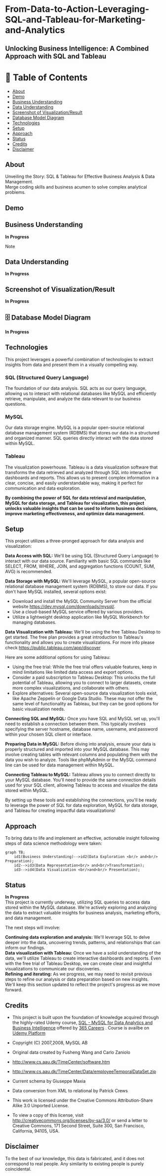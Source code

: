 # From-Data-to-Action-Leveraging-SQL-and-Tableau-for-Marketing-and-Analytics
## Unlocking Business Intelligence: A Combined Approach with SQL and Tableau
# 📝 Table of Contents
- [About](#about)
- [Demo](#demo)
- [Business Understanding](#workflow)
- [Data Understanding](#data_undestanding)
- [Screenshot of Visualization/Result](#screenshot)
- [Database Model Diagram](#database)
- [Technologies](#techs)
- [Setup](#setup)
- [Approach](#approach)
- [Status](#status)
- [Credits](#credits)
- [Disclaimer](#Disclaimer)
## About <a name = "about"></a>
Unveiling the Story: SQL & Tableau for Effective Business Analysis & Data Management. <br/>
Merge coding skills and business acumen to solve complex analytical problems.
## Demo <a name="demo"></a>

## Business Understanding <a name= "workflow"></a>
**In Progress**<br/>
>[!NOTE]
>

## Data Understanding <a name="data_undestanding"></a>
**In Progress**<br/>
## Screenshot of Visualization/Result <a name="screenshot"></a>
**In Progress**<br/>
## 🗄️ Database Model Diagram <a name ="database"></a>
**In Progress**<br/>
## Technologies <a name = "techs"></a>

This project leverages a powerful combination of technologies to extract insights from data and present them in a visually compelling way.

### SQL (Structured Query Language)  
The foundation of our data analysis. SQL acts as our query language, allowing us to interact with relational databases like MySQL and efficiently retrieve, manipulate, and analyze the data relevant to our business questions.

### MySQL
Our data storage engine. MySQL is a popular open-source relational database management system (RDBMS) that stores our data in a structured and organized manner. SQL queries directly interact with the data stored within MySQL.

### Tableau
The visualization powerhouse.  Tableau is a data visualization software that transforms the data retrieved and analyzed through SQL into interactive dashboards and reports.  This allows us to present complex information in a clear, concise, and easily understandable way, making it perfect for communication and data exploration.

**By combining the power of SQL for data retrieval and manipulation, MySQL for data storage, and Tableau for visualization, this project unlocks valuable insights that can be used to inform business decisions, improve marketing effectiveness, and optimize data management.**
## Setup <a name="setup"><a/>
This project utilizes a three-pronged approach for data analysis and visualization:

**Data Access with SQL:** We'll be using SQL (Structured Query Language) to interact with our data source. Familiarity with basic SQL commands like SELECT, FROM, WHERE, JOIN, and aggregation functions (COUNT, SUM, AVG) is recommended.

**Data Storage with MySQL:** We'll leverage MySQL, a popular open-source relational database management system (RDBMS), to store our data. If you don't have MySQL installed, several options exist:

- Download and install the MySQL Community Server from the official website https://dev.mysql.com/downloads/mysql/.
- Use a cloud-based MySQL service offered by various providers.
- Utilize a lightweight desktop application like MySQL Workbench for managing databases.

**Data Visualization with Tableau:** We'll be using the free Tableau Desktop to get started. The free plan provides a great introduction to Tableau's functionality and allows you to create visualizations. For more info please check https://public.tableau.com/app/discover

Here are some additional options for using Tableau:

- Using the free trial: While the free trial offers valuable features, keep in mind limitations like limited data access and export options.
- Consider a paid subscription to Tableau Desktop: This unlocks the full potential of Tableau, allowing you to connect to larger datasets, create more complex visualizations, and collaborate with others.
- Explore alternatives: Several open-source data visualization tools exist, like Apache Zeppelin or Google Data Studio. These may not offer the same level of functionality as Tableau, but they can be good options for basic visualization needs.

**Connecting SQL and MySQL:** Once you have SQL and MySQL set up, you'll need to establish a connection between them. This typically involves specifying the server hostname, database name, username, and password within your chosen SQL client or interface.

**Preparing Data in MySQL:** Before diving into analysis, ensure your data is properly structured and imported into your MySQL database. This may involve creating tables with relevant columns and populating them with the data you wish to analyze. Tools like phpMyAdmin or the MySQL command line can be used for data management within MySQL.

**Connecting Tableau to MySQL:** Tableau allows you to connect directly to your MySQL database. You'll need to provide the same connection details used for your SQL client, allowing Tableau to access and visualize the data stored within MySQL.

By setting up these tools and establishing the connections, you'll be ready to leverage the power of SQL for data exploration, MySQL for data storage, and Tableau for creating impactful data visualizations!

## Approach  <a name = "approach"></a>
To bring data to life and implement an effective, actionable insight following steps of data science methodology were taken: 
```mermaid
graph TB;
    id1(Business Understanding)-->id2(Data Exploration <br/> and<br/> Preparation);
    id2-->id3(Data Representation<br/> and<br/>Transformation);
    id3-->id4(Data Visualization <br/>and<br/> Presentation);
```
## Status <a name="status"><a/>
**In Progress**<br/>
This project is currently underway, utilizing SQL queries to access data stored within the MySQL database. We're actively exploring and analyzing the data to extract valuable insights for business analysis, marketing efforts, and data management.

The next steps will involve:

**Continuing data exploration and analysis:** We'll leverage SQL to delve deeper into the data, uncovering trends, patterns, and relationships that can inform our findings.<br/>
**Data visualization with Tableau:** Once we have a solid understanding of the data, we'll utilize Tableau to create interactive dashboards and reports. Even with the free trial of Tableau Desktop, we can create clear and insightful visualizations to communicate our discoveries.<br/>
**Refining and iterating:** As we progress, we may need to revisit previous steps to refine our analysis or data preparation based on new insights.<br/>
We'll keep this section updated to reflect the project's progress as we move forward.
## Credits <a name="credits"></a>
- This project is built upon the foundation of knowledge acquired through the highly-rated Udemy course, [SQL - MySQL for Data Analytics and Business Intelligence](https://www.udemy.com/course/sql-mysql-for-data-analytics-and-business-intelligence/?couponCode=ST8MT40924) offered by [365 Careers](https://365datascience.com/) . Course is availbe on [Udemy Platform](https://www.udemy.com/)

- Copyright (C) 2007,2008, MySQL AB
-  Original data created by Fusheng Wang and Carlo Zaniolo
-  http://www.cs.aau.dk/TimeCenter/software.htm
-  http://www.cs.aau.dk/TimeCenter/Data/employeeTemporalDataSet.zip

-  Current schema by Giuseppe Maxia 
-  Data conversion from XML to relational by Patrick Crews

- This work is licensed under the  Creative Commons Attribution-Share Alike 3.0 Unported License. 
- To view a copy of this license, visit  http://creativecommons.org/licenses/by-sa/3.0/ or send a letter to Creative Commons, 171 Second Street, Suite 300, San Francisco, California, 94105, USA.
##  Disclaimer <a name="Disclaimer"></a>
To the best of our knowledge, this data is fabricated, and it does not correspond to real people. Any similarity to existing people is purely coincidental.


